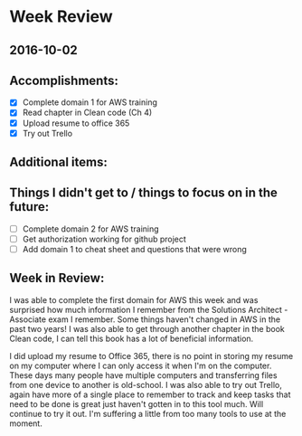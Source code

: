 # Week Review
## 2016-10-02

## Accomplishments:
- [x] Complete domain 1 for AWS training
- [x] Read chapter in Clean code (Ch 4)
- [x] Upload resume to office 365
- [x] Try out Trello

## Additional items:

## Things I didn't get to / things to focus on in the future:
- [ ] Complete domain 2 for AWS training
- [ ] Get authorization working for github project
- [ ] Add domain 1 to cheat sheet and questions that were wrong

## Week in Review:
I was able to complete the first domain for AWS this week and was surprised how much information I remember from the Solutions Architect - Associate exam I remember. Some things haven't changed in AWS in the past two years! I was also able to get through another chapter in the book Clean code, I can tell this book has a lot of beneficial information.

I did upload my resume to Office 365, there is no point in storing my resume on my computer where I can only access it when I'm on the computer. These days many people have multiple computers and transferring files from one device to another is old-school. I was also able to try out Trello, again have more of a single place to remember to track and keep tasks that need to be done is great just haven't gotten in to this tool much. Will continue to try it out. I'm suffering a little from too many tools to use at the moment. 
